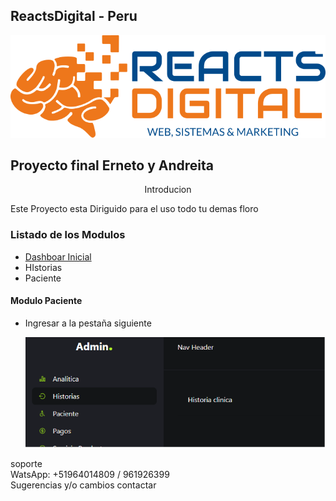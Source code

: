 ## ReactsDigital - Peru
<img  src="./public/img/logo.svg"/>

<h2>Proyecto final Erneto y Andreita</h2>
<center>Introducion</center>
<p>Este Proyecto esta Diriguido para el uso todo tu demas floro </p>
<h3>Listado de los Modulos</h3>
<ul>
<li><a href='#paciente'>Dashboar Inicial</a></li>
<li>HIstorias</li>
<li>Paciente</li>
</ul>
<div id='paciente'>
 <h4>Modulo Paciente</h4>
   <ul>
   <li>
    <p>Ingresar a la pestaña siguiente</p>
<img  src="./public/img/historia/btn-ingreso.png"/>
   </li>
 
   </ul>
</div>
soporte<br>
WatsApp: +51964014809 / 961926399<br>
 Sugerencias y/o cambios contactar